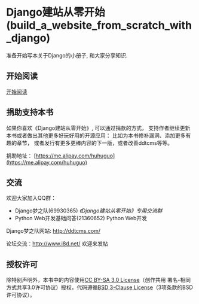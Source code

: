 # Django建站从零开始(build_a_website_from_scratch_with_django)

准备开始写本关于Django的小册子, 和大家分享知识.

## 开始阅读
[开始阅读](<https://github.com/encorehu/build_a_website_from_scratch_with_django/blob/master/foreword.md>)

## 捐助支持本书
如果你喜欢《Django建站从零开始》, 可以通过捐款的方式， 支持作者继续更新本书或者做出其他更多好玩好用的开源应用： 比如为本书修补漏洞、添加更多有趣的章节， 或者发行有更多更棒内容的下一版，或者改善ddtcms等等。

捐助地址： [https://me.alipay.com/huhuguo](https://me.alipay.com/huhuguo)

## 交流
欢迎大家加入QQ群：

- Django梦之队(69930365) *《Django建站从零开始》专用交流群*
- Python Web开发基础问答(21360652) Python Web开发


Django梦之队网站: http://ddtcms.com/

论坛交流：http://www.i8d.net/ 欢迎来发帖

## 授权许可
除特别声明外，本书中的内容使用[CC BY-SA 3.0 License](http://creativecommons.org/licenses/by-sa/3.0/)（创作共用 署名-相同方式共享3.0许可协议）授权，代码遵循[BSD 3-Clause License](<https://github.com/encorehu/build_a_website_from_scratch_with_django/blob/master/LICENSE.md>)（3项条款的BSD许可协议）。
